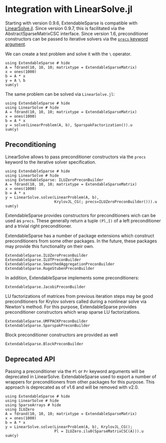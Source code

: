 # Integration with LinearSolve.jl

Starting with version 0.9.6, ExtendableSparse is compatible
with [LinearSolve.jl](https://github.com/SciML/LinearSolve.jl).
Since version 0.9.7, this is facilitated via the
AbstractSparseMatrixCSC interface. Since version 1.6, 
preconditioner constructors can be passed to iterative solvers via the [`precs`
keyword argument](https://docs.sciml.ai/LinearSolve/stable/basics/Preconditioners/#prec).

We can create a test problem and solve it with the `\` operator.

```@example
using ExtendableSparse # hide
A = fdrand(10, 10, 10; matrixtype = ExtendableSparseMatrix)
x = ones(1000)
b = A * x
y = A \ b
sum(y)
```

The same problem can be solved via `LinearSolve.jl`:

```@example
using ExtendableSparse # hide
using LinearSolve # hide
A = fdrand(10, 10, 10; matrixtype = ExtendableSparseMatrix)
x = ones(1000)
b = A * x
y = solve(LinearProblem(A, b), SparspakFactorization()).u
sum(y)
```


## Preconditioning

LinearSolve allows to pass preconditioner constructors via the `precs` keyword
to the iterative solver specification.

```@example
using ExtendableSparse # hide
using LinearSolve # hide
using ExtendableSparse: ILUZeroPreconBuilder
A = fdrand(10, 10, 10; matrixtype = ExtendableSparseMatrix)
x = ones(1000)
b = A * x
y = LinearSolve.solve(LinearProblem(A, b), 
                      KrylovJL_CG(; precs=ILUZeroPreconBuilder())).u
sum(y)
```

ExtendableSparse provides constructors for preconditioners wich can be used as `precs`.
These generally return a tuple `(Pl,I)` of a left preconditioner and a trivial right preconditioner.

ExtendableSparse has a number of package extensions which construct preconditioners
from some other packages. In the future, these packages may provide this functionality on their own.

```@docs
ExtendableSparse.ILUZeroPreconBuilder
ExtendableSparse.ILUTPreconBuilder
ExtendableSparse.SmoothedAggregationPreconBuilder
ExtendableSparse.RugeStubenPreconBuilder
```

In addition, ExtendableSparse implements some preconditioners:

```@docs
ExtendableSparse.JacobiPreconBuilder
```

LU factorizations of  matrices from previous iteration steps may be good
preconditioners for Krylov solvers called during a nonlinear solve via
Newton's method. For this purpose, ExtendableSparse provides preconditioner constructors
which wrap sparse LU factorizations.

```@docs
ExtendableSparse.UMFPACKPreconBuilder
ExtendableSparse.SparspakPreconBuilder
```

Block preconditioner constructors are provided as well

```@docs;  canonical=false
ExtendableSparse.BlockPreconBuilder
```

## Deprecated API
Passing a preconditioner via the `Pl` or `Pr` keyword arguments
will be deprecated in LinearSolve. ExtendableSparse used to
export a number of wrappers for preconditioners from other packages
for this purpose. This approach is deprecated as of v1.6 and will be removed
with v2.0.

```@example
using ExtendableSparse # hide
using LinearSolve # hide
using SparseArrays # hide
using ILUZero
A = fdrand(10, 10, 10; matrixtype = ExtendableSparseMatrix)
x = ones(1000)
b = A * x
y = LinearSolve.solve(LinearProblem(A, b), KrylovJL_CG();
                      Pl = ILUZero.ilu0(SparseMatrixCSC(A))).u
sum(y)
```

